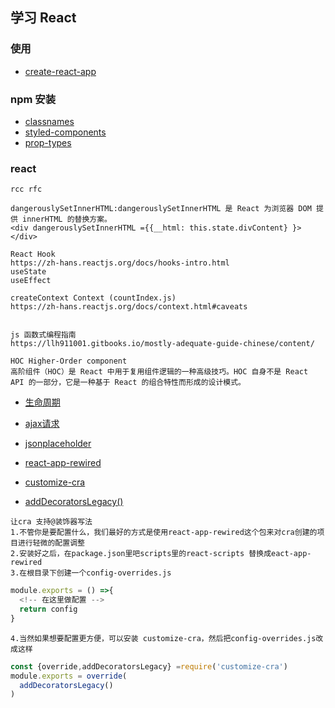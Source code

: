 ## 学习 React 

### 使用
-  [create-react-app](https://www.npmjs.com/package/create-react-app)

### npm 安装
-  [classnames](https://www.npmjs.com/package/classnames)
-  [styled-components](https://www.npmjs.com/package/styled-components)
-  [prop-types](https://www.npmjs.com/package/prop-types)

### react 
```
rcc rfc

dangerouslySetInnerHTML:dangerouslySetInnerHTML 是 React 为浏览器 DOM 提供 innerHTML 的替换方案。
<div dangerouslySetInnerHTML ={{__html: this.state.divContent} }></div>

React Hook
https://zh-hans.reactjs.org/docs/hooks-intro.html
useState
useEffect

createContext Context (countIndex.js)
https://zh-hans.reactjs.org/docs/context.html#caveats


js 函数式编程指南
https://llh911001.gitbooks.io/mostly-adequate-guide-chinese/content/

HOC Higher-Order component
高阶组件（HOC）是 React 中用于复用组件逻辑的一种高级技巧。HOC 自身不是 React API 的一部分，它是一种基于 React 的组合特性而形成的设计模式。

```
-  [生命周期](https://zh-hans.reactjs.org/docs/react-component.html#componentdidupdate)
-  [ajax请求](https://www.npmjs.com/package/axios)
-  [jsonplaceholder](http://jsonplaceholder.typicode.com/)




-  [react-app-rewired](https://github.com/timarney/react-app-rewired/blob/HEAD/README_zh.md)
-  [customize-cra](https://www.npmjs.com/package/customize-cra)
-  [addDecoratorsLegacy()](https://github.com/arackaf/customize-cra/blob/HEAD/api.md)
```
让cra 支持@装饰器写法
1.不管你是要配置什么，我们最好的方式是使用react-app-rewired这个包来对cra创建的项目进行轻微的配置调整
2.安装好之后，在package.json里吧scripts里的react-scripts 替换成eact-app-rewired
3.在根目录下创建一个config-overrides.js
```
```js
module.exports = () =>{
  <!-- 在这里做配置 -->
  return config
}
```
```
4.当然如果想要配置更方便，可以安装 customize-cra，然后把config-overrides.js改成这样
```

```js
const {override,addDecoratorsLegacy} =require('customize-cra')
module.exports = override(
  addDecoratorsLegacy()
)
```

